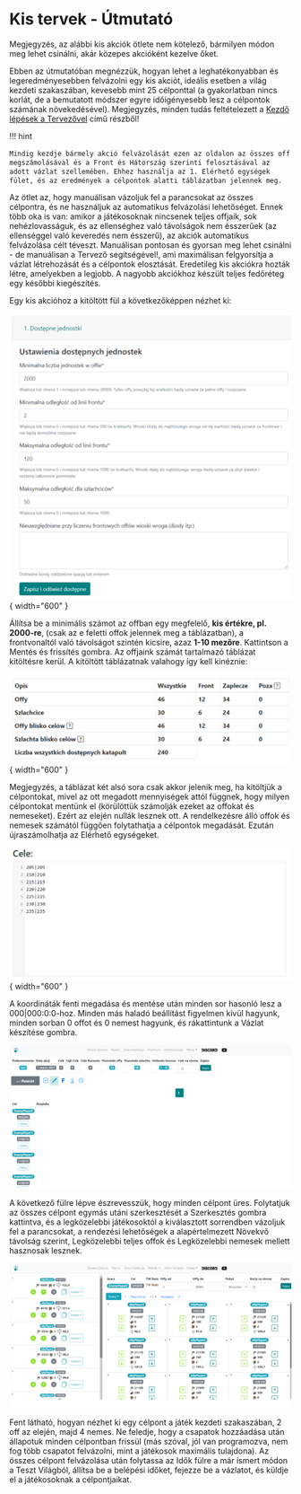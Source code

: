 # Kis tervek - Útmutató

Megjegyzés, az alábbi kis akciók ötlete nem kötelező, bármilyen módon meg lehet csinálni, akár közepes akcióként kezelve őket.

Ebben az útmutatóban megnézzük, hogyan lehet a leghatékonyabban és legeredményesebben felvázolni egy kis akciót, ideális esetben a világ kezdeti szakaszában, kevesebb mint 25 célponttal (a gyakorlatban nincs korlát, de a bemutatott módszer egyre időigényesebb lesz a célpontok számának növekedésével). Megjegyzés, minden tudás feltételezett a [Kezdő lépések a Tervezővel](./../first_steps/index.md) című részből!

!!! hint

    Mindig kezdje bármely akció felvázolását ezen az oldalon az összes off megszámolásával és a Front és Hátország szerinti felosztásával az adott vázlat szellemében. Ehhez használja az 1. Elérhető egységek fület, és az eredmények a célpontok alatti táblázatban jelennek meg.

Az ötlet az, hogy manuálisan vázoljuk fel a parancsokat az összes célpontra, és ne használjuk az automatikus felvázolási lehetőséget. Ennek több oka is van: amikor a játékosoknak nincsenek teljes offjaik, sok nehézlovasságuk, és az ellenséghez való távolságok nem ésszerűek (az ellenséggel való keveredés nem ésszerű), az akciók automatikus felvázolása célt téveszt. Manuálisan pontosan és gyorsan meg lehet csinálni - de manuálisan a Tervező segítségével!, ami maximálisan felgyorsítja a vázlat létrehozását és a célpontok elosztását. Eredetileg kis akciókra hozták létre, amelyekben a legjobb. A nagyobb akciókhoz készült teljes fedőréteg egy későbbi kiegészítés.

Egy kis akcióhoz a kitöltött fül a következőképpen nézhet ki:

![alt text](image-11.png){ width="600" }

Állítsa be a minimális számot az offban egy megfelelő, **kis értékre, pl. 2000-re**, (csak az e feletti offok jelennek meg a táblázatban), a frontvonaltól való távolságot szintén kicsire, azaz **1-10 mezőre**. Kattintson a Mentés és frissítés gombra. Az offjaink számát tartalmazó táblázat kitöltésre kerül.
A kitöltött táblázatnak valahogy így kell kinéznie:

![alt text](image-12.png){ width="600" }

Megjegyzés, a táblázat két alsó sora csak akkor jelenik meg, ha kitöltjük a célpontokat, mivel az ott megadott mennyiségek attól függnek, hogy milyen célpontokat mentünk el (körülöttük számolják ezeket az offokat és nemeseket). Ezért az elején nullák lesznek ott. A rendelkezésre álló offok és nemesek számától függően folytathatja a célpontok megadását. Ezután újraszámolhatja az Elérhető egységeket.

![alt text](image-13.png){ width="600" }

A koordináták fenti megadása és mentése után minden sor hasonló lesz a 000|000:0:0-hoz.
Minden más haladó beállítást figyelmen kívül hagyunk, minden sorban 0 offot és 0 nemest hagyunk, és rákattintunk a Vázlat készítése gombra.

![alt text](image-14.png)

A következő fülre lépve észrevesszük, hogy minden célpont üres. Folytatjuk az összes célpont egymás utáni szerkesztését a Szerkesztés gombra kattintva, és a legközelebbi játékosoktól a kiválasztott sorrendben vázoljuk fel a parancsokat, a rendezési lehetőségek a alapértelmezett Növekvő távolság szerint, Legközelebbi teljes offok és Legközelebbi nemesek mellett hasznosak lesznek.

![alt text](image-15.png)

Fent látható, hogyan nézhet ki egy célpont a játék kezdeti szakaszában, 2 off az elején, majd 4 nemes. Ne feledje, hogy a csapatok hozzáadása után állapotuk minden célpontban frissül (más szóval, jól van programozva, nem fog több csapatot felvázolni, mint a játékosok maximális tulajdona). Az összes célpont felvázolása után folytassa az Idők fülre a már ismert módon a Teszt Világból, állítsa be a belépési időket, fejezze be a vázlatot, és küldje el a játékosoknak a célpontjaikat.
